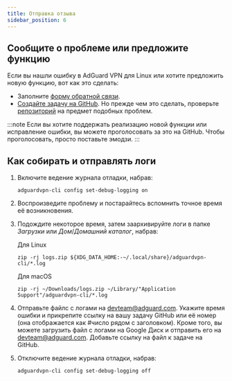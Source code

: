 ```yaml
---
title: Отправка отзыва
sidebar_position: 6
---
```


## Сообщите о проблеме или предложите функцию

Если вы нашли ошибку в AdGuard VPN для Linux или хотите предложить новую функцию, вот как это сделать:

- Заполните [форму обратной связи](https://surveys.adguard.com/en/vpn_linux/form.html).
- [Создайте задачу на GitHub](https://github.com/AdguardTeam/AdGuardVPNCLI/issues/new/choose). Но прежде чем это сделать, проверьте [репозиторий](https://github.com/AdguardTeam/AdGuardVPNCLI/issues?q=is%3AIssue) на предмет подобных проблем.

:::note
Если вы хотите поддержать реализацию новой функции или исправление ошибки, вы можете проголосовать за это на GitHub. Чтобы проголосовать, просто поставьте эмодзи.
:::

## Как собирать и отправлять логи

1. Включите ведение журнала отладки, набрав:

   `adguardvpn-cli config set-debug-logging on`

2. Воспроизведите проблему и постарайтесь вспомнить точное время её возникновения.

3. Подождите некоторое время, затем заархивируйте логи в папке _Загрузки_ или _Дом_/_Домашний каталог_, набрав:

   Для Linux

   `zip -rj logs.zip ${XDG_DATA_HOME:-~/.local/share}/adguardvpn-cli/*.log`

   Для macOS

   `zip -rj ~/Downloads/logs.zip ~/Library/"Application Support"/adguardvpn-cli/*.log`

4. Отправьте файлс c логами на devteam@adguard.com. Укажите время ошибки и прикрепите ссылку на вашу задачу GitHub или её номер (она отображается как #число рядом с заголовком). Кроме того, вы можете загрузить файл с логами на Google Диск и отправить его на devteam@adguard.com. Добавьте ссылку на файл к задаче на GitHub.

5. Отключите ведение журнала отладки, набрав:

   `adguardvpn-cli config set-debug-logging off`
